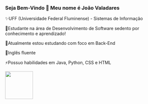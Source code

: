### Seja Bem-Vindo 👋 Meu nome é João Valadares

✨UFF (Universidade Federal Fluminense) - Sistemas de Informação

🔭Estudante na área de Desenvolvimento de Software sedento por conhecimento e aprendizado!

🌱Atualmente estou estudando com foco em Back-End

💬Inglês fluente

⚡Possuo habilidades em Java, Python, CSS e HTML

<img height="90em" src="https://github-readme-stats.vercel.app/api/top-langs/?username=joao-valadares&layout=compact&langs_count=7&theme=dracula"/>

<!--
**joao-valadares/joao-valadares** is a ✨ _special_ ✨ repository because its `README.md` (this file) appears on your GitHub profile.

Here are some ideas to get you started:

- 🔭 I’m currently working on ...
- 🌱 I’m currently learning ...
- 👯 I’m looking to collaborate on ...
- 🤔 I’m looking for help with ...
- 💬 Ask me about ...
- 📫 How to reach me: ...
- 😄 Pronouns: ...
- ⚡ Fun fact: ...
-->
